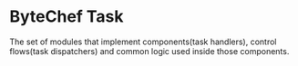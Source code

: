 # ByteChef Task
The set of modules that implement components(task handlers), control flows(task dispatchers) and common logic used inside those components.
